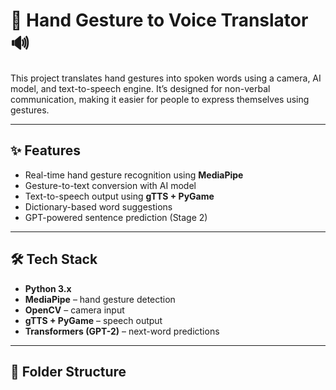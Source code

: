# 🤟 Hand Gesture to Voice Translator 🔊

This project translates hand gestures into spoken words using a camera, AI model, and text-to-speech engine. It’s designed for non-verbal communication, making it easier for people to express themselves using gestures.

---

## ✨ Features
- Real-time hand gesture recognition using **MediaPipe**  
- Gesture-to-text conversion with AI model  
- Text-to-speech output using **gTTS + PyGame**  
- Dictionary-based word suggestions  
- GPT-powered sentence prediction (Stage 2)

---

## 🛠️ Tech Stack
- **Python 3.x**  
- **MediaPipe** – hand gesture detection  
- **OpenCV** – camera input  
- **gTTS + PyGame** – speech output  
- **Transformers (GPT-2)** – next-word predictions  

---

## 📂 Folder Structure
